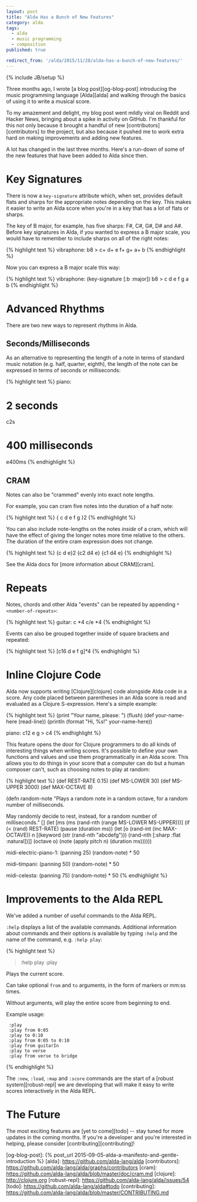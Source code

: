 ```yaml
---
layout: post
title: "Alda Has a Bunch of New Features"
category: alda
tags:
  - alda
  - music programming
  - composition
published: true

redirect_from: '/alda/2015/11/28/alda-has-a-bunch-of-new-features/'
---
```


{% include JB/setup %}

Three months ago, I wrote [a blog post][og-blog-post] introducing the music programming language [Alda][alda] and walking through the basics of using it to write a musical score.

To my amazement and delight, my blog post went mildly viral on Reddit and Hacker News, bringing about a spike in activity on GitHub. I'm thankful for this not only because it brought a handful of new [contributors][contributors] to the project, but also because it pushed me to work extra hard on making improvements and adding new features.

A lot has changed in the last three months. Here's a run-down of some of the new features that have been added to Alda since then.

# Key Signatures

There is now a `key-signature` attribute which, when set, provides default flats and sharps for the appropriate notes depending on the key. This makes it easier to write an Alda score when you're in a key that has a lot of flats or sharps.

The key of B major, for example, has five sharps: F#, C#, G#, D# and A#. Before key signatures in Alda, if you wanted to express a B major scale, you would have to remember to include sharps on all of the right notes:

{% highlight text %}
vibraphone: b8 > c+ d+ e f+ g+ a+ b
{% endhighlight %}

Now you can express a B major scale this way:

{% highlight text %}
vibraphone:
  (key-signature [:b :major])
  b8 > c d e f g a b
{% endhighlight %}

# Advanced Rhythms

There are two new ways to represent rhythms in Alda.

## Seconds/Milliseconds

As an alternative to representing the length of a note in terms of standard music notation (e.g. half, quarter, eighth), the length of the note can be expressed in terms of seconds or milliseconds:

{% highlight text %}
piano:
  # 2 seconds
  c2s

  # 400 milliseconds
  e400ms
{% endhighlight %}

## CRAM

Notes can also be "crammed" evenly into exact note lengths.

For example, you can cram five notes into the duration of a half note:

{% highlight text %}
{ c d e f g }2
{% endhighlight %}

You can also include note-lengths on the notes *inside* of a cram, which will have the effect of giving the longer notes more time relative to the others. The duration of the entire cram expression does not change.

{% highlight text %}
{c d e}2 {c2 d4 e} {c1 d4 e}
{% endhighlight %}

See the Alda docs for [more information about CRAM][cram].

# Repeats

Notes, chords and other Alda "events" can be repeated by appending `* <number-of-repeats>`:

{% highlight text %}
guitar:
  c *4
  c/e *4
{% endhighlight %}

Events can also be grouped together inside of square brackets and repeated:

{% highlight text %}
[c16 d e f g]*4
{% endhighlight %}

# Inline Clojure Code

Alda now supports writing [Clojure][clojure] code alongside Alda code in a score. Any code placed between parentheses in an Alda score is read and evaluated as a Clojure S-expression. Here's a simple example:

{% highlight text %}
(print "Your name, please: ")
(flush)
(def your-name-here (read-line))
(println (format "Hi, %s!" your-name-here))

piano: c12 e g > c4
{% endhighlight %}

This feature opens the door for Clojure programmers to do all kinds of interesting things when writing scores. It's possible to define your own functions and values and use them programmatically in an Alda score. This allows you to do things in your score that a computer can do but a human composer can't, such as choosing notes to play at random:

{% highlight text %}
(def REST-RATE 0.15)
(def MS-LOWER 30)
(def MS-UPPER 3000)
(def MAX-OCTAVE 8)

(defn random-note
  "Plays a random note in a random octave, for a random number of
  milliseconds.

  May randomly decide to rest, instead, for a random number of milliseconds."
  []
  (let [ms (ms (rand-nth (range MS-LOWER MS-UPPER)))]
    (if (< (rand) REST-RATE)
      (pause (duration ms))
      (let [o (rand-int (inc MAX-OCTAVE))
            n [(keyword (str (rand-nth "abcdefg")))
               (rand-nth [:sharp :flat :natural])]]
       (octave o)
       (note (apply pitch n) (duration ms))))))

midi-electric-piano-1:
  (panning 25)
  (random-note) * 50

midi-timpani:
  (panning 50)
  (random-note) * 50

midi-celesta:
  (panning 75)
  (random-note) * 50
{% endhighlight %}

# Improvements to the Alda REPL

We've added a number of useful commands to the Alda REPL.

`:help` displays a list of the available commands. Additional information about commands and their options is available by typing `:help` and the name of the command, e.g. `:help play`:

{% highlight text %}
> :help play
:play

Plays the current score.

   Can take optional `from` and `to` arguments, in the form of markers or mm:ss times.

   Without arguments, will play the entire score from beginning to end.

   Example usage:

     :play
     :play from 0:05
     :play to 0:10
     :play from 0:05 to 0:10
     :play from guitarIn
     :play to verse
     :play from verse to bridge

{% endhighlight %}

The `:new`, `:load`, `:map` and `:score` commands are the start of a [robust system][robust-repl] we are developing that will make it easy to write scores interactively in the Alda REPL.

# The Future

The most exciting features are [yet to come][todo] -- stay tuned for more updates in the coming months. If you're a developer and you're interested in helping, please consider [contributing][contributing]!

[og-blog-post]: {% post_url 2015-09-05-alda-a-manifesto-and-gentle-introduction %}
[alda]: https://github.com/alda-lang/alda
[contributors]: https://github.com/alda-lang/alda/graphs/contributors
[cram]: https://github.com/alda-lang/alda/blob/master/doc/cram.md
[clojure]: http://clojure.org
[robust-repl]: https://github.com/alda-lang/alda/issues/54
[todo]: https://github.com/alda-lang/alda#todo
[contributing]: https://github.com/alda-lang/alda/blob/master/CONTRIBUTING.md
